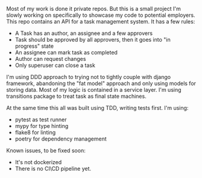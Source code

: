 Most of my work is done it private repos. But this is a small project I'm slowly working on specifically to showcase my code to potential employers. This repo contains an API for a task management system. It has a few rules:

- A Task has an author, an assignee and a few approvers
- Task should be approved by all approvers, then it goes into "in progress" state
- An assignee can mark task as completed
- Author can request changes
- Only superuser can close a task

I'm using DDD approach to trying not to tightly couple with django framework, abandoning the "fat model" approach and only using models for storing data. Most of my logic is contained in a service layer. I'm using transitions package to treat task as final state machines. 

At the same time this all was built using TDD, writing tests first. I'm using:

- pytest as test runner
- mypy for type hinting
- flake8 for linting
- poetry for dependency management

Known issues, to be fixed soon:
- It's not dockerized
- There is no CI\CD pipeline yet.
